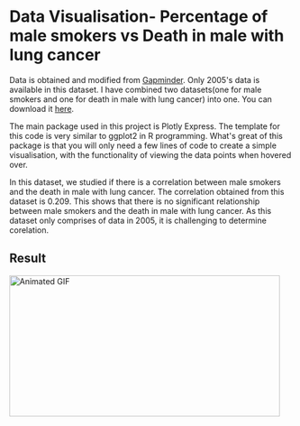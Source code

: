 # Data Visualisation- Percentage of male smokers vs Death in male with lung cancer 
 Data is obtained and modified from [Gapminder](https://www.gapminder.org/data/). Only 2005's data is available in this dataset. I have combined two datasets(one for male smokers and one for death in male with lung cancer) into one. You can download it [here](http://www.sharecsv.com/s/ac4b3c8bbac132cad4012d15c2f929ad/lungcancer_2005.csv).
 
The main package used in this project is Plotly Express. The template for this code is very similar to ggplot2 in R programming. What's great of this package is that you will only need a few lines of code to create a simple visualisation, with the functionality of viewing the data points when hovered over. 
 
In this dataset, we studied if there is a correlation between male smokers and the death in male with lung cancer. The correlation obtained from this dataset is 0.209. This shows that there is no significant relationship between male smokers and the death in male with lung cancer. As this dataset only comprises of data in 2005, it is challenging to determine corelation. 

## Result

<img src="https://media.giphy.com/media/QuPL1T82cz2a1jjciW/giphy.gif" alt="Animated GIF" style="width: 480px; height: 250px; left: 0px; top: 0px; opacity: 1;">
